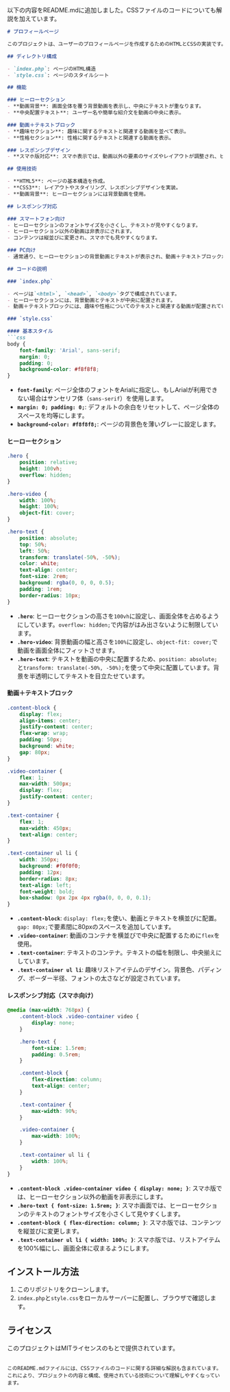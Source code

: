 以下の内容をREADME.mdに追加しました。CSSファイルのコードについても解説を加えています。

```markdown
# プロフィールページ

このプロジェクトは、ユーザーのプロフィールページを作成するためのHTMLとCSSの実装です。ページは、ヒーローセクションと動画＋テキストのブロックを含み、スマートフォンやPCで適切に表示されるレスポンシブデザインを採用しています。

## ディレクトリ構成

- `index.php`: ページのHTML構造
- `style.css`: ページのスタイルシート

## 機能

### ヒーローセクション
- **動画背景**: 画面全体を覆う背景動画を表示し、中央にテキストが重なります。
- **中央配置テキスト**: ユーザー名や簡単な紹介文を動画の中央に表示。

### 動画＋テキストブロック
- **趣味セクション**: 趣味に関するテキストと関連する動画を並べて表示。
- **性格セクション**: 性格に関するテキストと関連する動画を表示。

### レスポンシブデザイン
- **スマホ版対応**: スマホ表示では、動画以外の要素のサイズやレイアウトが調整され、ヒーローセクションのフォントサイズが小さくなり、他の動画は非表示になります。

## 使用技術

- **HTML5**: ページの基本構造を作成。
- **CSS3**: レイアウトやスタイリング、レスポンシブデザインを実装。
- **動画背景**: ヒーローセクションには背景動画を使用。

## レスポンシブ対応

### スマートフォン向け
- ヒーローセクションのフォントサイズを小さくし、テキストが見やすくなります。
- ヒーローセクション以外の動画は非表示にされます。
- コンテンツは縦並びに変更され、スマホでも見やすくなります。

### PC向け
- 通常通り、ヒーローセクションの背景動画とテキストが表示され、動画＋テキストブロックが横並びで表示されます。

## コードの説明

### `index.php`

- ページは`<html>`, `<head>`, `<body>`タグで構成されています。
- ヒーローセクションには、背景動画とテキストが中央に配置されます。
- 動画＋テキストブロックには、趣味や性格についてのテキストと関連する動画が配置されています。

### `style.css`

#### 基本スタイル
```css
body {
    font-family: 'Arial', sans-serif;
    margin: 0;
    padding: 0;
    background-color: #f8f8f8;
}
```
- **`font-family`**: ページ全体のフォントをArialに指定し、もしArialが利用できない場合はサンセリフ体（`sans-serif`）を使用します。
- **`margin: 0; padding: 0;`**: デフォルトの余白をリセットして、ページ全体のスペースを均等にします。
- **`background-color: #f8f8f8;`**: ページの背景色を薄いグレーに設定します。

#### ヒーローセクション
```css
.hero {
    position: relative;
    height: 100vh;
    overflow: hidden;
}

.hero-video {
    width: 100%;
    height: 100%;
    object-fit: cover;
}

.hero-text {
    position: absolute;
    top: 50%;
    left: 50%;
    transform: translate(-50%, -50%);
    color: white;
    text-align: center;
    font-size: 2rem;
    background: rgba(0, 0, 0, 0.5);
    padding: 1rem;
    border-radius: 10px;
}
```
- **`.hero`**: ヒーローセクションの高さを`100vh`に設定し、画面全体を占めるようにしています。`overflow: hidden;`で内容がはみ出さないように制限しています。
- **`.hero-video`**: 背景動画の幅と高さを`100%`に設定し、`object-fit: cover;`で動画を画面全体にフィットさせます。
- **`.hero-text`**: テキストを動画の中央に配置するため、`position: absolute;`と`transform: translate(-50%, -50%);`を使って中央に配置しています。背景を半透明にしてテキストを目立たせています。

#### 動画＋テキストブロック
```css
.content-block {
    display: flex;
    align-items: center;
    justify-content: center;
    flex-wrap: wrap;
    padding: 50px;
    background: white;
    gap: 80px;
}

.video-container {
    flex: 1;
    max-width: 500px;
    display: flex;
    justify-content: center;
}

.text-container {
    flex: 1;
    max-width: 450px;
    text-align: center;
}

.text-container ul li {
    width: 350px;
    background: #f0f0f0;
    padding: 12px;
    border-radius: 8px;
    text-align: left;
    font-weight: bold;
    box-shadow: 0px 2px 4px rgba(0, 0, 0, 0.1);
}
```
- **`.content-block`**: `display: flex;`を使い、動画とテキストを横並びに配置。`gap: 80px;`で要素間に80pxのスペースを追加しています。
- **`.video-container`**: 動画のコンテナを横並びで中央に配置するために`flex`を使用。
- **`.text-container`**: テキストのコンテナ。テキストの幅を制限し、中央揃えにしています。
- **`.text-container ul li`**: 趣味リストアイテムのデザイン。背景色、パディング、ボーダー半径、フォントの太さなどが設定されています。

#### レスポンシブ対応（スマホ向け）
```css
@media (max-width: 768px) {
    .content-block .video-container video {
        display: none;
    }

    .hero-text {
        font-size: 1.5rem;
        padding: 0.5rem;
    }

    .content-block {
        flex-direction: column;
        text-align: center;
    }

    .text-container {
        max-width: 90%;
    }

    .video-container {
        max-width: 100%;
    }

    .text-container ul li {
        width: 100%;
    }
}
```
- **`.content-block .video-container video { display: none; }`**: スマホ版では、ヒーローセクション以外の動画を非表示にします。
- **`.hero-text { font-size: 1.5rem; }`**: スマホ画面では、ヒーローセクションのテキストのフォントサイズを小さくして見やすくします。
- **`.content-block { flex-direction: column; }`**: スマホ版では、コンテンツを縦並びに変更します。
- **`.text-container ul li { width: 100%; }`**: スマホ版では、リストアイテムを100%幅にし、画面全体に収まるようにします。

## インストール方法

1. このリポジトリをクローンします。
2. `index.php`と`style.css`をローカルサーバーに配置し、ブラウザで確認します。

## ライセンス

このプロジェクトはMITライセンスのもとで提供されています。
```

このREADME.mdファイルには、CSSファイルのコードに関する詳細な解説も含まれています。これにより、プロジェクトの内容と構成、使用されている技術について理解しやすくなっています。